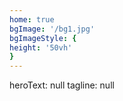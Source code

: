 ```yaml
---
home: true
bgImage: '/bg1.jpg'
bgImageStyle: {
height: '50vh'
}
---
```

heroText: null
tagline: null
